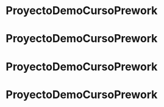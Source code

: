 # ProyectoDemoCursoPrework
# ProyectoDemoCursoPrework
# ProyectoDemoCursoPrework
# ProyectoDemoCursoPrework
